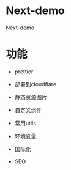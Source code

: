 # Next-demo

Next-demo

# 功能

- prettier
- 部署到cloudflare
- 静态资源图片
- 自定义组件

- 常用utils
- 环境变量
- 国际化
- SEO
